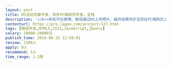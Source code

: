 ```yaml
---                
layout: post       
title: H5活动页面开发，同步PC端网页开发，全栈           
description: '</br>网友可在微博、微信通过H5上传照片，最终结果同步呈现在PC端网页上。一共6个页面，需要前端、后台，上传照片预计在3万张左右。</br>'     
contenturl: https://pro.lagou.com/project/127.html      
tags: [微信开发,HTML5,CSS3,JavaScript,jQuery]            
salary: 10000-20000元          
publish_time: 2016-08-25 12:58:01         
review: 2108人                   
apply: 9人                   
recommend: 5人                   
time_range: 1-2周              
---                 
```

